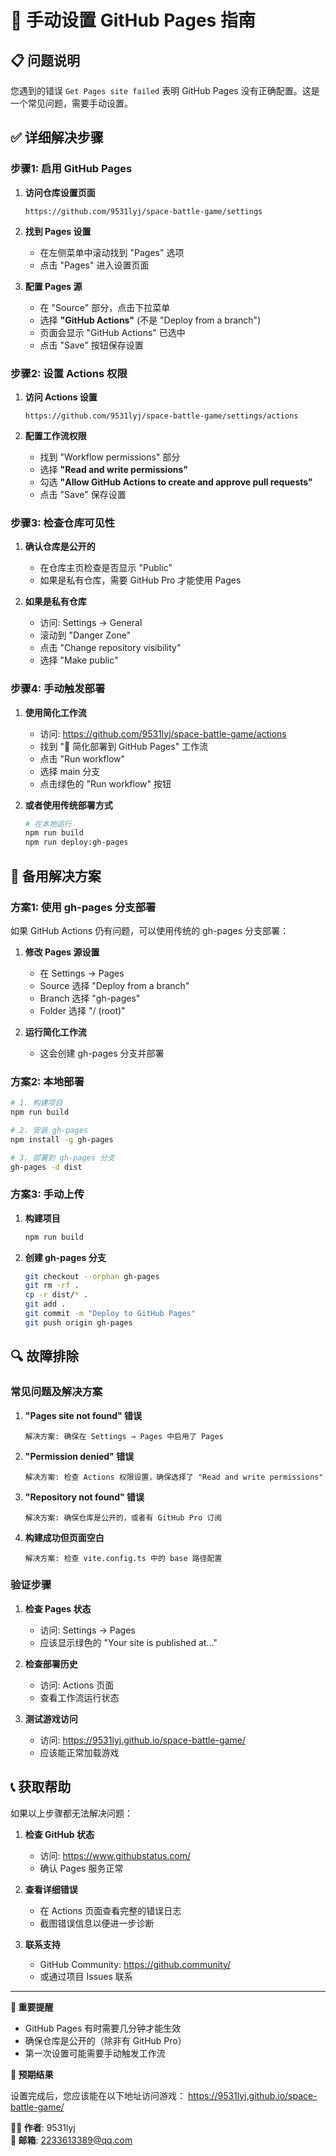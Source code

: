 # 🔧 手动设置 GitHub Pages 指南

## 📋 问题说明

您遇到的错误 `Get Pages site failed` 表明 GitHub Pages 没有正确配置。这是一个常见问题，需要手动设置。

## ✅ 详细解决步骤

### 步骤1: 启用 GitHub Pages

1. **访问仓库设置页面**
   ```
   https://github.com/9531lyj/space-battle-game/settings
   ```

2. **找到 Pages 设置**
   - 在左侧菜单中滚动找到 "Pages" 选项
   - 点击 "Pages" 进入设置页面

3. **配置 Pages 源**
   - 在 "Source" 部分，点击下拉菜单
   - 选择 **"GitHub Actions"** (不是 "Deploy from a branch")
   - 页面会显示 "GitHub Actions" 已选中
   - 点击 "Save" 按钮保存设置

### 步骤2: 设置 Actions 权限

1. **访问 Actions 设置**
   ```
   https://github.com/9531lyj/space-battle-game/settings/actions
   ```

2. **配置工作流权限**
   - 找到 "Workflow permissions" 部分
   - 选择 **"Read and write permissions"**
   - 勾选 **"Allow GitHub Actions to create and approve pull requests"**
   - 点击 "Save" 保存设置

### 步骤3: 检查仓库可见性

1. **确认仓库是公开的**
   - 在仓库主页检查是否显示 "Public"
   - 如果是私有仓库，需要 GitHub Pro 才能使用 Pages

2. **如果是私有仓库**
   - 访问: Settings → General
   - 滚动到 "Danger Zone"
   - 点击 "Change repository visibility"
   - 选择 "Make public"

### 步骤4: 手动触发部署

1. **使用简化工作流**
   - 访问: https://github.com/9531lyj/space-battle-game/actions
   - 找到 "🚀 简化部署到 GitHub Pages" 工作流
   - 点击 "Run workflow"
   - 选择 main 分支
   - 点击绿色的 "Run workflow" 按钮

2. **或者使用传统部署方式**
   ```bash
   # 在本地运行
   npm run build
   npm run deploy:gh-pages
   ```

## 🔄 备用解决方案

### 方案1: 使用 gh-pages 分支部署

如果 GitHub Actions 仍有问题，可以使用传统的 gh-pages 分支部署：

1. **修改 Pages 源设置**
   - 在 Settings → Pages
   - Source 选择 "Deploy from a branch"
   - Branch 选择 "gh-pages"
   - Folder 选择 "/ (root)"

2. **运行简化工作流**
   - 这会创建 gh-pages 分支并部署

### 方案2: 本地部署

```bash
# 1. 构建项目
npm run build

# 2. 安装 gh-pages
npm install -g gh-pages

# 3. 部署到 gh-pages 分支
gh-pages -d dist
```

### 方案3: 手动上传

1. **构建项目**
   ```bash
   npm run build
   ```

2. **创建 gh-pages 分支**
   ```bash
   git checkout --orphan gh-pages
   git rm -rf .
   cp -r dist/* .
   git add .
   git commit -m "Deploy to GitHub Pages"
   git push origin gh-pages
   ```

## 🔍 故障排除

### 常见问题及解决方案

1. **"Pages site not found" 错误**
   ```
   解决方案: 确保在 Settings → Pages 中启用了 Pages
   ```

2. **"Permission denied" 错误**
   ```
   解决方案: 检查 Actions 权限设置，确保选择了 "Read and write permissions"
   ```

3. **"Repository not found" 错误**
   ```
   解决方案: 确保仓库是公开的，或者有 GitHub Pro 订阅
   ```

4. **构建成功但页面空白**
   ```
   解决方案: 检查 vite.config.ts 中的 base 路径配置
   ```

### 验证步骤

1. **检查 Pages 状态**
   - 访问: Settings → Pages
   - 应该显示绿色的 "Your site is published at..."

2. **检查部署历史**
   - 访问: Actions 页面
   - 查看工作流运行状态

3. **测试游戏访问**
   - 访问: https://9531lyj.github.io/space-battle-game/
   - 应该能正常加载游戏

## 📞 获取帮助

如果以上步骤都无法解决问题：

1. **检查 GitHub 状态**
   - 访问: https://www.githubstatus.com/
   - 确认 Pages 服务正常

2. **查看详细错误**
   - 在 Actions 页面查看完整的错误日志
   - 截图错误信息以便进一步诊断

3. **联系支持**
   - GitHub Community: https://github.community/
   - 或通过项目 Issues 联系

---

**📝 重要提醒**

- GitHub Pages 有时需要几分钟才能生效
- 确保仓库是公开的（除非有 GitHub Pro）
- 第一次设置可能需要手动触发工作流

**🎯 预期结果**

设置完成后，您应该能在以下地址访问游戏：
https://9531lyj.github.io/space-battle-game/

**👨‍💻 作者**: 9531lyj  
**📧 邮箱**: 2233613389@qq.com
